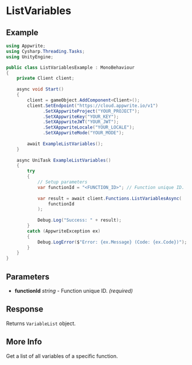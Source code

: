 # ListVariables

## Example

```csharp
using Appwrite;
using Cysharp.Threading.Tasks;
using UnityEngine;

public class ListVariablesExample : MonoBehaviour
{
    private Client client;
    
    async void Start()
    {
        client = gameObject.AddComponent<Client>();
        client.SetEndpoint("https://cloud.appwrite.io/v1")
              .SetXAppwriteProject("YOUR_PROJECT");
              .SetXAppwriteKey("YOUR_KEY");
              .SetXAppwriteJWT("YOUR_JWT");
              .SetXAppwriteLocale("YOUR_LOCALE");
              .SetXAppwriteMode("YOUR_MODE");
        
        await ExampleListVariables();
    }
    
    async UniTask ExampleListVariables()
    {
        try
        {
            // Setup parameters
            var functionId = "<FUNCTION_ID>"; // Function unique ID.
            
            var result = await client.Functions.ListVariablesAsync(
                functionId
            );
            
            Debug.Log("Success: " + result);
        }
        catch (AppwriteException ex)
        {
            Debug.LogError($"Error: {ex.Message} (Code: {ex.Code})");
        }
    }
}
```

## Parameters

- **functionId** *string* - Function unique ID. *(required)*

## Response

Returns `VariableList` object.
## More Info

Get a list of all variables of a specific function.
